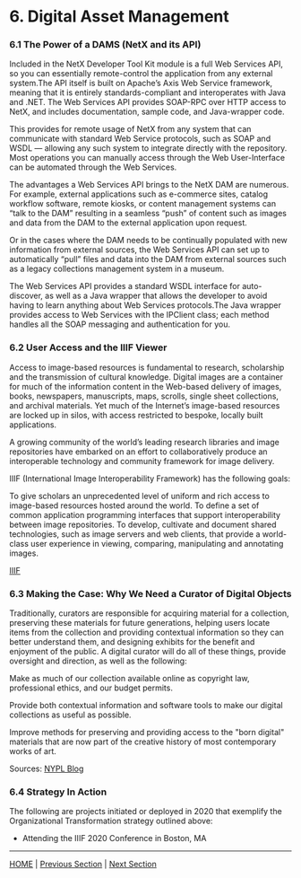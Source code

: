 # 6. Digital Asset Management


### 6.1 The Power of a DAMS (NetX and its API)

Included in the NetX Developer Tool Kit module is a full Web Services API, so you can essentially remote-control the application from any external system.The API itself is built on Apache’s Axis Web Service framework, meaning that it is entirely standards-compliant and interoperates with Java and .NET. The Web Services API provides SOAP-RPC over HTTP access to NetX, and includes documentation, sample code, and Java-wrapper code.

This provides for remote usage of NetX from any system that can communicate with standard Web Service protocols, such as SOAP and WSDL — allowing any such system to integrate directly with the repository. Most operations you can manually access through the Web User-Interface can be automated through the Web Services.

The advantages a Web Services API brings to the NetX DAM are numerous. For example, external applications such as e-commerce sites, catalog workflow software, remote kiosks, or content management systems can “talk to the DAM” resulting in a seamless “push” of content such as images and data from the DAM to the external application upon request.

Or in the cases where the DAM needs to be continually populated with new information from external sources, the Web Services API can set up to automatically “pull” files and data into the DAM from external sources such as a legacy collections management system in a museum.

The Web Services API provides a standard WSDL interface for auto-discover, as well as a Java wrapper that allows the developer to avoid having to learn anything about Web Services protocols.The Java wrapper provides access to Web Services with the IPClient class; each method handles all the SOAP messaging and authentication for you.

### 6.2 User Access and the IIIF Viewer

Access to image-based resources is fundamental to research, scholarship and the transmission of cultural knowledge. Digital images are a container for much of the information content in the Web-based delivery of images, books, newspapers, manuscripts, maps, scrolls, single sheet collections, and archival materials. Yet much of the Internet’s image-based resources are locked up in silos, with access restricted to bespoke, locally built applications.

A growing community of the world’s leading research libraries and image repositories have embarked on an effort to collaboratively produce an interoperable technology and community framework for image delivery.

IIIF (International Image Interoperability Framework) has the following goals:

To give scholars an unprecedented level of uniform and rich access to image-based resources hosted around the world.
To define a set of common application programming interfaces that support interoperability between image repositories.
To develop, cultivate and document shared technologies, such as image servers and web clients, that provide a world-class user experience in viewing, comparing, manipulating and annotating images.

[IIIF](https://iiif.io/about/)

### 6.3 Making the Case: Why We Need a Curator of Digital Objects

Traditionally, curators are responsible for acquiring material for a collection, preserving these materials for future generations, helping users locate items from the collection and providing contextual information so they can better understand them, and designing exhibits for the benefit and enjoyment of the public. A digital curator will do all of these things, provide oversight and direction, as well as the following:

Make as much of our collection available online as copyright law, professional ethics, and our budget permits.
 
Provide both contextual information and software tools to make our digital collections as useful as possible.
 
Improve methods for preserving and providing access to the "born digital"  materials that are now part of the creative history of most contemporary works of art.

Sources: [NYPL Blog](https://www.nypl.org/blog/2011/04/04/what-digital-curator)


### 6.4 Strategy In Action

The following are projects initiated or deployed in 2020 that exemplify the Organizational Transformation strategy outlined above:

* Attending the IIIF 2020 Conference in Boston, MA


-----

[HOME](index.md) | [Previous Section](05_Time_Based_Media.md) | [Next Section](07_Benchmarks_Deliverables_and_Progress.md)
